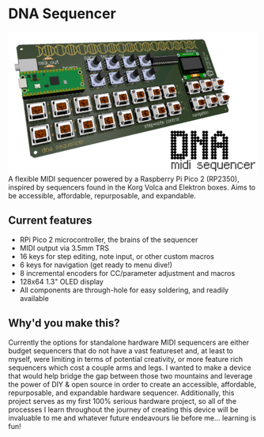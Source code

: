 # DNA Sequencer
![](header.png)
A flexible MIDI sequencer powered by a Raspberry Pi Pico 2 (RP2350), inspired by sequencers found in the Korg Volca and Elektron boxes. Aims to be accessible, affordable, repurposable, and expandable.

## Current features
- RPi Pico 2 microcontroller, the brains of the sequencer
- MIDI output via 3.5mm TRS
- 16 keys for step editing, note input, or other custom macros
- 6 keys for navigation (get ready to menu dive!)
- 8 incremental encoders for CC/parameter adjustment and macros
- 128x64 1.3" OLED display
- All components are through-hole for easy soldering, and readily available

## Why'd you make this?
Currently the options for standalone hardware MIDI sequencers are either budget sequencers that do not have a vast featureset and, at least to myself, were limiting in terms of potential creativity, or more feature rich sequencers which cost a couple arms and legs. I wanted to make a device that would help bridge the gap between those two mountains and leverage the power of DIY & open source in order to create an accessible, affordable, repurposable, and expandable hardware sequencer. Additionally, this project serves as my first 100% serious hardware project, so all of the processes I learn throughout the journey of creating this device will be invaluable to me and whatever future endeavours lie before me... learning is fun!
